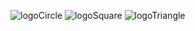 ![logoCircle](https://github.com/schorij23/svg-logo-maker/assets/5600528/4b321cf5-9488-47e8-a9f5-5adacd1e396c)
![logoSquare](https://github.com/schorij23/svg-logo-maker/assets/5600528/97fde03c-782a-47be-a655-a2da46131d5a)
![logoTriangle](https://github.com/schorij23/svg-logo-maker/assets/5600528/6599e024-14ef-4838-a90f-aae53572792b)
